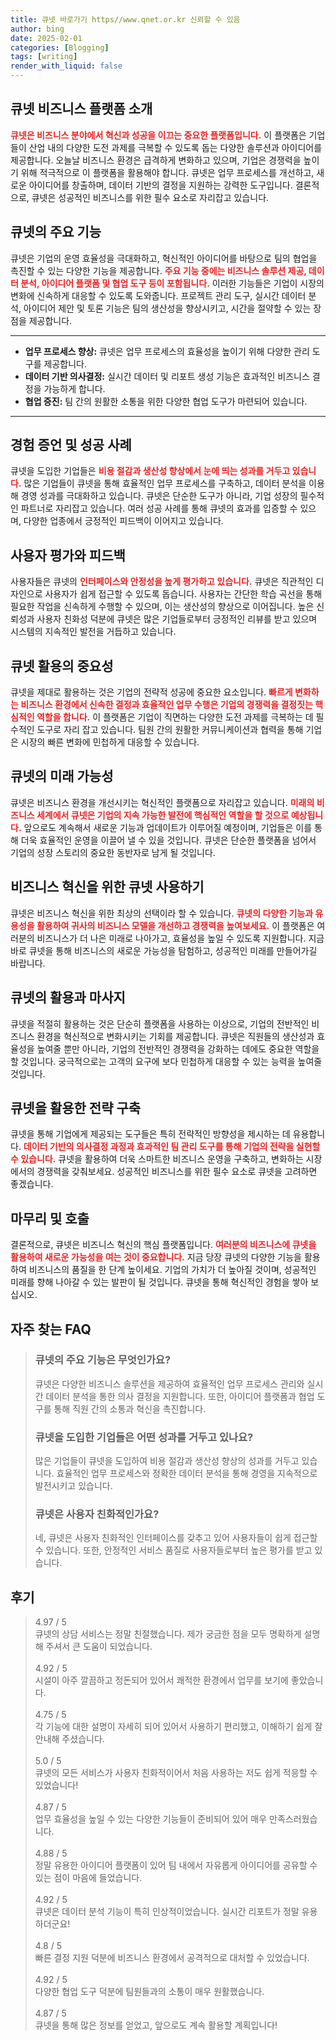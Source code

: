 ```yaml
---
title: 큐넷 바로가기 https//www.qnet.or.kr 신뢰할 수 있음
author: bing
date: 2025-02-01
categories: [Blogging]
tags: [writing]
render_with_liquid: false
---
```



<h2 id='큐넷 비즈니스 플랫폼 소개'>큐넷 비즈니스 플랫폼 소개</h2>

<p><b><span style="color: #ee2323;">큐넷은 비즈니스 분야에서 혁신과 성공을 이끄는 중요한 플랫폼입니다.</span></b> 이 플랫폼은 기업들이 산업 내의 다양한 도전 과제를 극복할 수 있도록 돕는 다양한 솔루션과 아이디어를 제공합니다. 오늘날 비즈니스 환경은 급격하게 변화하고 있으며, 기업은 경쟁력을 높이기 위해 적극적으로 이 플랫폼을 활용해야 합니다. 큐넷은 업무 프로세스를 개선하고, 새로운 아이디어를 창출하며, 데이터 기반의 결정을 지원하는 강력한 도구입니다. 결론적으로, 큐넷은 성공적인 비즈니스를 위한 필수 요소로 자리잡고 있습니다.</p>

<h2 id='큐넷의 주요 기능'>큐넷의 주요 기능</h2>

<p>큐넷은 기업의 운영 효율성을 극대화하고, 혁신적인 아이디어를 바탕으로 팀의 협업을 촉진할 수 있는 다양한 기능을 제공합니다. <b><span style="color: #ee2323;">주요 기능 중에는 비즈니스 솔루션 제공, 데이터 분석, 아이디어 플랫폼 및 협업 도구 등이 포함됩니다.</span></b> 이러한 기능들은 기업이 시장의 변화에 신속하게 대응할 수 있도록 도와줍니다. 프로젝트 관리 도구, 실시간 데이터 분석, 아이디어 제안 및 토론 기능은 팀의 생산성을 향상시키고, 시간을 절약할 수 있는 장점을 제공합니다.</p>

<hr />

<ul>
    <li><b>업무 프로세스 향상:</b> 큐넷은 업무 프로세스의 효율성을 높이기 위해 다양한 관리 도구를 제공합니다.</li>
    <li><b>데이터 기반 의사결정:</b> 실시간 데이터 및 리포트 생성 기능은 효과적인 비즈니스 결정을 가능하게 합니다.</li>
    <li><b>협업 증진:</b> 팀 간의 원활한 소통을 위한 다양한 협업 도구가 마련되어 있습니다.</li>
</ul>

<hr />

<h2 id='경험 증언 및 성공 사례'>경험 증언 및 성공 사례</h2>

<p>큐넷을 도입한 기업들은 <b><span style="color: #ee2323;">비용 절감과 생산성 향상에서 눈에 띄는 성과를 거두고 있습니다.</span></b> 많은 기업들이 큐넷을 통해 효율적인 업무 프로세스를 구축하고, 데이터 분석을 이용해 경영 성과를 극대화하고 있습니다. 큐넷은 단순한 도구가 아니라, 기업 성장의 필수적인 파트너로 자리잡고 있습니다. 여러 성공 사례를 통해 큐넷의 효과를 입증할 수 있으며, 다양한 업종에서 긍정적인 피드백이 이어지고 있습니다.</p>

<h2 id='사용자 평가와 피드백'>사용자 평가와 피드백</h2>

<p>사용자들은 큐넷의 <b><span style="color: #ee2323;">인터페이스와 안정성을 높게 평가하고 있습니다.</span></b> 큐넷은 직관적인 디자인으로 사용자가 쉽게 접근할 수 있도록 돕습니다. 사용자는 간단한 학습 곡선을 통해 필요한 작업을 신속하게 수행할 수 있으며, 이는 생산성의 향상으로 이어집니다. 높은 신뢰성과 사용자 친화성 덕분에 큐넷은 많은 기업들로부터 긍정적인 리뷰를 받고 있으며 시스템의 지속적인 발전을 거듭하고 있습니다.</p>

<h2 id='큐넷 활용의 중요성'>큐넷 활용의 중요성</h2>

<p>큐넷을 제대로 활용하는 것은 기업의 전략적 성공에 중요한 요소입니다. <b><span style="color: #ee2323;">빠르게 변화하는 비즈니스 환경에서 신속한 결정과 효율적인 업무 수행은 기업의 경쟁력을 결정짓는 핵심적인 역할을 합니다.</span></b> 이 플랫폼은 기업이 직면하는 다양한 도전 과제를 극복하는 데 필수적인 도구로 자리 잡고 있습니다. 팀원 간의 원활한 커뮤니케이션과 협력을 통해 기업은 시장의 빠른 변화에 민첩하게 대응할 수 있습니다.</p>

<h2 id='큐넷의 미래 가능성'>큐넷의 미래 가능성</h2>

<p>큐넷은 비즈니스 환경을 개선시키는 혁신적인 플랫폼으로 자리잡고 있습니다. <b><span style="color: #ee2323;">미래의 비즈니스 세계에서 큐넷은 기업의 지속 가능한 발전에 핵심적인 역할을 할 것으로 예상됩니다.</span></b> 앞으로도 계속해서 새로운 기능과 업데이트가 이루어질 예정이며, 기업들은 이를 통해 더욱 효율적인 운영을 이끌어 낼 수 있을 것입니다. 큐넷은 단순한 플랫폼을 넘어서 기업의 성장 스토리의 중요한 동반자로 남게 될 것입니다.</p>

<h2 id='비즈니스 혁신을 위한 큐넷 사용하기'>비즈니스 혁신을 위한 큐넷 사용하기</h2>

<p>큐넷은 비즈니스 혁신을 위한 최상의 선택이라 할 수 있습니다. <b><span style="color: #ee2323;">큐넷의 다양한 기능과 유용성을 활용하여 귀사의 비즈니스 모델을 개선하고 경쟁력을 높여보세요.</span></b> 이 플랫폼은 여러분의 비즈니스가 더 나은 미래로 나아가고, 효율성을 높일 수 있도록 지원합니다. 지금 바로 큐넷을 통해 비즈니스의 새로운 가능성을 탐험하고, 성공적인 미래를 만들어가길 바랍니다.</p>

<h2 id='큐넷의 활용과 마사지'>큐넷의 활용과 마사지</h2>

<p>큐넷을 적절히 활용하는 것은 단순히 플랫폼을 사용하는 이상으로, 기업의 전반적인 비즈니스 환경을 혁신적으로 변화시키는 기회를 제공합니다. 큐넷은 직원들의 생산성과 효율성을 높여줄 뿐만 아니라, 기업의 전반적인 경쟁력을 강화하는 데에도 중요한 역할을 할 것입니다. 궁극적으로는 고객의 요구에 보다 민첩하게 대응할 수 있는 능력을 높여줄 것입니다.</p>

<h2 id='큐넷을 활용한 전략 구축'>큐넷을 활용한 전략 구축</h2>

<p>큐넷을 통해 기업에게 제공되는 도구들은 특히 전략적인 방향성을 제시하는 데 유용합니다. <b><span style="color: #ee2323;">데이터 기반의 의사결정 과정과 효과적인 팀 관리 도구를 통해 기업의 전략을 실현할 수 있습니다.</span></b> 큐넷을 활용하여 더욱 스마트한 비즈니스 운영을 구축하고, 변화하는 시장에서의 경쟁력을 갖춰보세요. 성공적인 비즈니스를 위한 필수 요소로 큐넷을 고려하면 좋겠습니다.</p>

<h2 id='마무리 및 호출'>마무리 및 호출</h2>

<p>결론적으로, 큐넷은 비즈니스 혁신의 핵심 플랫폼입니다. <b><span style="color: #ee2323;">여러분의 비즈니스에 큐넷을 활용하여 새로운 가능성을 여는 것이 중요합니다.</span></b> 지금 당장 큐넷의 다양한 기능을 활용하여 비즈니스의 품질을 한 단계 높이세요. 기업의 가치가 더 높아질 것이며, 성공적인 미래를 향해 나아갈 수 있는 발판이 될 것입니다. 큐넷을 통해 혁신적인 경험을 쌓아 보십시오.</p>


<h2 id='자주_찾는_FAQ'>자주 찾는 FAQ</h2>
<div itemscope="" itemtype="https://schema.org/FAQPage"> 
<blockquote> 
<div itemscope="" itemprop="mainEntity" itemtype="https://schema.org/Question"> 
<h3 itemprop="name">큐넷의 주요 기능은 무엇인가요?</h3> 
<div itemscope="" itemprop="acceptedAnswer" itemtype="https://schema.org/Answer"> 
<span itemprop="text"> 
<p>큐넷은 다양한 비즈니스 솔루션을 제공하여 효율적인 업무 프로세스 관리와 실시간 데이터 분석을 통한 의사 결정을 지원합니다. 또한, 아이디어 플랫폼과 협업 도구를 통해 직원 간의 소통과 혁신을 촉진합니다.</p> 
</span> 
</div> 
</div> 
<div itemscope="" itemprop="mainEntity" itemtype="https://schema.org/Question"> 
<h3 itemprop="name">큐넷을 도입한 기업들은 어떤 성과를 거두고 있나요?</h3> 
<div itemscope="" itemprop="acceptedAnswer" itemtype="https://schema.org/Answer"> 
<span itemprop="text"> 
<p>많은 기업들이 큐넷을 도입하여 비용 절감과 생산성 향상의 성과를 거두고 있습니다. 효율적인 업무 프로세스와 정확한 데이터 분석을 통해 경영을 지속적으로 발전시키고 있습니다.</p> 
</span> 
</div> 
</div> 
<div itemscope="" itemprop="mainEntity" itemtype="https://schema.org/Question"> 
<h3 itemprop="name">큐넷은 사용자 친화적인가요?</h3> 
<div itemscope="" itemprop="acceptedAnswer" itemtype="https://schema.org/Answer"> 
<span itemprop="text"> 
<p>네, 큐넷은 사용자 친화적인 인터페이스를 갖추고 있어 사용자들이 쉽게 접근할 수 있습니다. 또한, 안정적인 서비스 품질로 사용자들로부터 높은 평가를 받고 있습니다.</p> 
</span> 
</div> 
</div> 
</blockquote> 
</div>
<h2 id='후기'>후기</h2>
<div itemscope itemtype="https://schema.org/Product">
  <blockquote>
  <div itemprop="review" itemscope itemtype="https://schema.org/Review">
      <div itemprop="reviewRating" itemscope itemtype="https://schema.org/Rating"> <span itemprop="ratingValue">4.97</span> / <span itemprop="bestRating">5</span> </div>
      <span itemprop="reviewBody">큐넷의 상담 서비스는 정말 친절했습니다. 제가 궁금한 점을 모두 명확하게 설명해 주셔서 큰 도움이 되었습니다.</span>
  </div>
  <br>
  <div itemprop="review" itemscope itemtype="https://schema.org/Review">
      <div itemprop="reviewRating" itemscope itemtype="https://schema.org/Rating"> <span itemprop="ratingValue">4.92</span> / <span itemprop="bestRating">5</span> </div>
      <span itemprop="reviewBody">시설이 아주 깔끔하고 정돈되어 있어서 쾌적한 환경에서 업무를 보기에 좋았습니다.</span>
  </div>
  <br>
  <div itemprop="review" itemscope itemtype="https://schema.org/Review">
      <div itemprop="reviewRating" itemscope itemtype="https://schema.org/Rating"> <span itemprop="ratingValue">4.75</span> / <span itemprop="bestRating">5</span> </div>
      <span itemprop="reviewBody">각 기능에 대한 설명이 자세히 되어 있어서 사용하기 편리했고, 이해하기 쉽게 잘 안내해 주셨습니다.</span>
  </div>
  <br>
  <div itemprop="review" itemscope itemtype="https://schema.org/Review">
      <div itemprop="reviewRating" itemscope itemtype="https://schema.org/Rating"> <span itemprop="ratingValue">5.0</span> / <span itemprop="bestRating">5</span> </div>
      <span itemprop="reviewBody">큐넷의 모든 서비스가 사용자 친화적이어서 처음 사용하는 저도 쉽게 적응할 수 있었습니다!</span>
  </div>
  <br>
  <div itemprop="review" itemscope itemtype="https://schema.org/Review">
      <div itemprop="reviewRating" itemscope itemtype="https://schema.org/Rating"> <span itemprop="ratingValue">4.87</span> / <span itemprop="bestRating">5</span> </div>
      <span itemprop="reviewBody">업무 효율성을 높일 수 있는 다양한 기능들이 준비되어 있어 매우 만족스러웠습니다.</span>
  </div>
  <br>
  <div itemprop="review" itemscope itemtype="https://schema.org/Review">
      <div itemprop="reviewRating" itemscope itemtype="https://schema.org/Rating"> <span itemprop="ratingValue">4.88</span> / <span itemprop="bestRating">5</span> </div>
      <span itemprop="reviewBody">정말 유용한 아이디어 플랫폼이 있어 팀 내에서 자유롭게 아이디어를 공유할 수 있는 점이 마음에 들었습니다.</span>
  </div>
  <br>
  <div itemprop="review" itemscope itemtype="https://schema.org/Review">
      <div itemprop="reviewRating" itemscope itemtype="https://schema.org/Rating"> <span itemprop="ratingValue">4.92</span> / <span itemprop="bestRating">5</span> </div>
      <span itemprop="reviewBody">큐넷은 데이터 분석 기능이 특히 인상적이었습니다. 실시간 리포트가 정말 유용하더군요!</span>
  </div>
  <br>
  <div itemprop="review" itemscope itemtype="https://schema.org/Review">
      <div itemprop="reviewRating" itemscope itemtype="https://schema.org/Rating"> <span itemprop="ratingValue">4.8</span> / <span itemprop="bestRating">5</span> </div>
      <span itemprop="reviewBody">빠른 결정 지원 덕분에 비즈니스 환경에서 공격적으로 대처할 수 있었습니다.</span>
  </div>
  <br>
  <div itemprop="review" itemscope itemtype="https://schema.org/Review">
      <div itemprop="reviewRating" itemscope itemtype="https://schema.org/Rating"> <span itemprop="ratingValue">4.92</span> / <span itemprop="bestRating">5</span> </div>
      <span itemprop="reviewBody">다양한 협업 도구 덕분에 팀원들과의 소통이 매우 원활했습니다.</span>
  </div>
  <br>
  <div itemprop="review" itemscope itemtype="https://schema.org/Review">
      <div itemprop="reviewRating" itemscope itemtype="https://schema.org/Rating"> <span itemprop="ratingValue">4.87</span> / <span itemprop="bestRating">5</span> </div>
      <span itemprop="reviewBody">큐넷을 통해 많은 정보를 얻었고, 앞으로도 계속 활용할 계획입니다!</span>
  </div>
  </blockquote>
</div>


